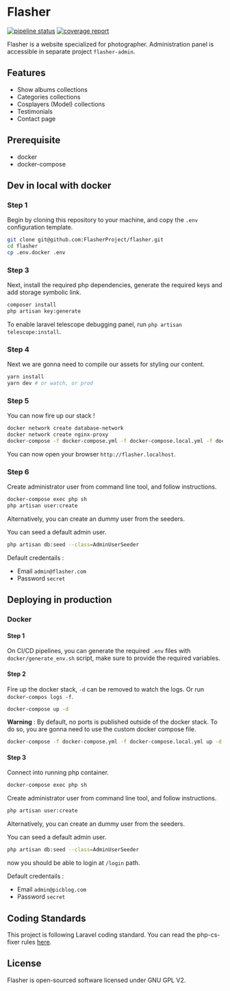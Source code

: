 # Flasher

[![pipeline status](https://gitlab.com/flasher/flasher/badges/master/pipeline.svg)](https://gitlab.com/flasher/flasher/commits/master)
[![coverage report](https://gitlab.com/flasher/flasher/badges/master/coverage.svg)](https://gitlab.com/flasher/flasher/commits/master)

Flasher is a website specialized for photographer.
Administration panel is accessible in separate project `flasher-admin`.

## Features
- Show albums collections
- Categories collections
- Cosplayers (Model) collections
- Testimonials
- Contact page

## Prerequisite

- docker
- docker-compose

## Dev in local with docker

### Step 1

Begin by cloning this repository to your machine, and copy the `.env` configuration template.

```bash 
git clone git@github.com:FlasherProject/flasher.git
cd flasher
cp .env.docker .env
```

### Step 3
Next, install the required php dependencies, generate the required keys and add storage symbolic link.

```bash
composer install
php artisan key:generate
```

To enable laravel telescope debugging panel, run `php artisan telescope:install`.

### Step 4

Next we are gonna need to compile our assets for styling our content.

```bash
yarn install
yarn dev # or watch, or prod
```

### Step 5

You can now fire up our stack !

```bash
docker network create database-network
docker network create nginx-proxy
docker-compose -f docker-compose.yml -f docker-compose.local.yml -f docker-compose.local-dev.yml up -d
```

You can now open your browser `http://flasher.localhost`.

### Step 6

Create administrator user from command line tool, and follow instructions.

```bash
docker-compose exec php sh
php artisan user:create
```

Alternatively, you can create an dummy user from the seeders.

You can seed a default admin user.
```bash
php artisan db:seed --class=AdminUserSeeder
```

Default credentails :
- Email `admin@flasher.com`
- Password `secret`

## Deploying in production

### Docker


#### Step 1
On CI/CD pipelines, you can generate the required `.env` files with `docker/generate_env.sh` script, make sure to provide the required variables. 

#### Step 2
Fire up the docker stack, `-d` can be removed to watch the logs. Or run `docker-compos logs -f`.
```bash
docker-compose up -d 
```

**Warning** : By default, no ports is published outside of the docker stack. To do so, you are gonna need to use the custom docker compose file.
```bash
docker-compose -f docker-compose.yml -f docker-compose.local.yml up -d
```

#### Step 3

Connect into running php container.

```bash 
docker-compose exec php sh
``` 

Create administrator user from command line tool, and follow instructions.

```bash
php artisan user:create
```

Alternatively, you can create an dummy user from the seeders.

You can seed a default admin user.
```bash
php artisan db:seed --class=AdminUserSeeder
```

now you should be able to login at `/login` path.

Default credentails :
- Email `admin@picblog.com`
- Password `secret`

## Coding Standards

This project is following Laravel coding standard.
You can read the php-cs-fixer rules [here](https://github.com/matt-allan/laravel-code-style).

## License

Flasher is open-sourced software licensed under GNU GPL V2.

